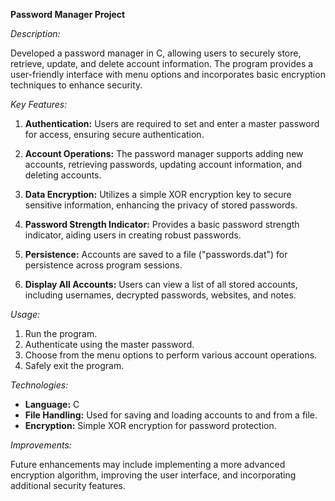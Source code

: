 **Password Manager Project**

*Description:*

Developed a password manager in C, allowing users to securely store, retrieve, update, and delete account information. The program provides a user-friendly interface with menu options and incorporates basic encryption techniques to enhance security.

*Key Features:*

1. **Authentication:** Users are required to set and enter a master password for access, ensuring secure authentication.
   
2. **Account Operations:** The password manager supports adding new accounts, retrieving passwords, updating account information, and deleting accounts.

3. **Data Encryption:** Utilizes a simple XOR encryption key to secure sensitive information, enhancing the privacy of stored passwords.

4. **Password Strength Indicator:** Provides a basic password strength indicator, aiding users in creating robust passwords.

5. **Persistence:** Accounts are saved to a file ("passwords.dat") for persistence across program sessions.

6. **Display All Accounts:** Users can view a list of all stored accounts, including usernames, decrypted passwords, websites, and notes.

*Usage:*

1. Run the program.
2. Authenticate using the master password.
3. Choose from the menu options to perform various account operations.
4. Safely exit the program.

*Technologies:*

- **Language:** C
- **File Handling:** Used for saving and loading accounts to and from a file.
- **Encryption:** Simple XOR encryption for password protection.

*Improvements:*

Future enhancements may include implementing a more advanced encryption algorithm, improving the user interface, and incorporating additional security features.


